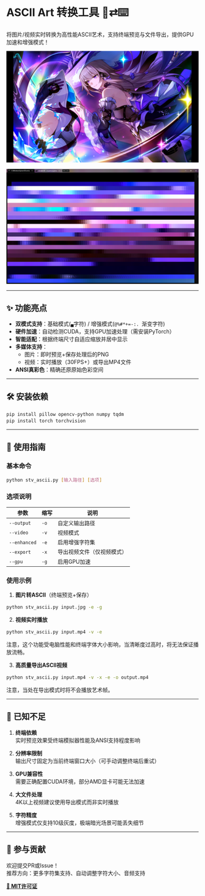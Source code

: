 # ASCII Art 转换工具 🎨⇄⌨️

将图片/视频实时转换为高性能ASCII艺术，支持终端预览与文件导出，提供GPU加速和增强模式！

![micropng](demo/herta2_ascii.png)

![herta2asciipng](demo/details-1.png)

---

## ✨ 功能亮点

- **双模式支持**：基础模式(`▄`字符) / 增强模式(`@%#*+=-:. `渐变字符)
- **硬件加速**：自动检测CUDA，支持GPU加速处理（需安装PyTorch）
- **智能适配**：根据终端尺寸自适应缩放并居中显示
- **多媒体支持**：
  - 图片：即时预览+保存处理后的PNG
  - 视频：实时播放（30FPS+）或导出MP4文件
- **ANSI真彩色**：精确还原原始色彩空间

---

## 🛠️ 安装依赖

```bash
pip install pillow opencv-python numpy tqdm
pip install torch torchvision
```

---

## 🚀 使用指南

### 基本命令

```bash
python stv_ascii.py [输入路径] [选项]
```

### 选项说明

| 参数  | 缩写  | 说明  |
| --- | --- | --- |
| `--output` | `-o` | 自定义输出路径 |
| `--video` | `-v` | 视频模式 |
| `--enhanced` | `-e` | 启用增强字符集 |
| `--export` | `-x` | 导出视频文件（仅视频模式） |
| `--gpu` | `-g` | 启用GPU加速 |

### 使用示例

1. **图片转ASCII**（终端预览+保存）
  
  ```bash
  python stv_ascii.py input.jpg -e -g
  ```
  
2. **视频实时播放**
  
  ```bash
  python stv_ascii.py input.mp4 -v -e
  ```
  注意，这个功能受电脑性能和终端字体大小影响，当清晰度过高时，将无法保证播放流畅。
  
3. **高质量导出ASCII视频**
  
  ```bash
  python stv_ascii.py input.mp4 -v -x -e -o output.mp4
  ```
  注意，当处在导出模式时将不会播放艺术帧。

---

## 📝 已知不足

1. **终端依赖**  
  实时预览效果受终端模拟器性能及ANSI支持程度影响
  
2. **分辨率限制**  
  输出尺寸固定为当前终端窗口大小（可手动调整终端后重试）
  
3. **GPU兼容性**  
  需要正确配置CUDA环境，部分AMD显卡可能无法加速
  
4. **大文件处理**  
  4K以上视频建议使用导出模式而非实时播放
  
5. **字符精度**  
  增强模式仅支持10级灰度，极端暗光场景可能丢失细节
  

---

## 🤝 参与贡献

欢迎提交PR或Issue！  
推荐方向：更多字符集支持、自动调整字符大小、音频支持

**[📜 MIT许可证](LICENSE)**
